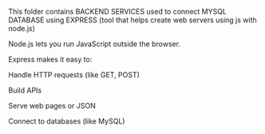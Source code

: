 This folder contains BACKEND SERVICES
used to connect MYSQL DATABASE using EXPRESS (tool that helps create web servers using js with node.js)

Node.js lets you run JavaScript outside the browser.

Express makes it easy to:

Handle HTTP requests (like GET, POST)

Build APIs

Serve web pages or JSON

Connect to databases (like MySQL)